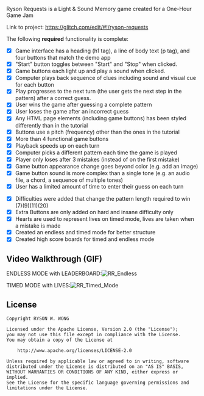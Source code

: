 Ryson Requests is a Light & Sound Memory game created for a One-Hour Game Jam

Link to project: https://glitch.com/edit/#!/ryson-requests

The following **required** functionality is complete:

* [X] Game interface has a heading (h1 tag), a line of body text (p tag), and four buttons that match the demo app
* [X] "Start" button toggles between "Start" and "Stop" when clicked. 
* [X] Game buttons each light up and play a sound when clicked. 
* [X] Computer plays back sequence of clues including sound and visual cue for each button
* [X] Play progresses to the next turn (the user gets the next step in the pattern) after a correct guess. 
* [X] User wins the game after guessing a complete pattern
* [X] User loses the game after an incorrect guess
* [X] Any HTML page elements (including game buttons) has been styled differently than in the tutorial
* [X] Buttons use a pitch (frequency) other than the ones in the tutorial
* [X] More than 4 functional game buttons
* [X] Playback speeds up on each turn
* [X] Computer picks a different pattern each time the game is played
* [X] Player only loses after 3 mistakes (instead of on the first mistake)
* [X] Game button appearance change goes beyond color (e.g. add an image)
* [X] Game button sound is more complex than a single tone (e.g. an audio file, a chord, a sequence of multiple tones)
* [X] User has a limited amount of time to enter their guess on each turn
- [X] Difficulties were added that change the pattern length required to win (7)(9)(11)(20)
- [X] Extra Buttons are only added on hard and insane difficulty only
- [X] Hearts are used to represent lives on timed mode, lives are taken when a mistake is made
- [X] Created an endless and timed mode for better structure
- [X] Created high score boards for timed and endless mode

## Video Walkthrough (GIF)

ENDLESS MODE with LEADERBOARD:![RR_Endless](https://user-images.githubusercontent.com/91065673/163973076-51340a5b-1066-4315-b3d1-f425330f654b.gif)

TIMED MODE with LIVES:![RR_Timed_Mode](https://user-images.githubusercontent.com/91065673/164883463-3f533673-6037-4055-b518-39d184822507.gif)

## License

    Copyright RYSON W. WONG

    Licensed under the Apache License, Version 2.0 (the "License");
    you may not use this file except in compliance with the License.
    You may obtain a copy of the License at

        http://www.apache.org/licenses/LICENSE-2.0

    Unless required by applicable law or agreed to in writing, software
    distributed under the License is distributed on an "AS IS" BASIS,
    WITHOUT WARRANTIES OR CONDITIONS OF ANY KIND, either express or implied.
    See the License for the specific language governing permissions and
    limitations under the License.

